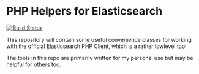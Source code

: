 PHP Helpers for Elasticsearch
====================================

[![Build Status](https://api.travis-ci.org/wasinger/es-tools.svg?branch=master)](http://travis-ci.org/wasinger/es-tools)

This repository will contain some useful convenience classes for working with the official Elasticsearch PHP Client, which is a rather lowlevel tool.

The tools in this repo are primarily written for my personal use but may be helpful for others too.